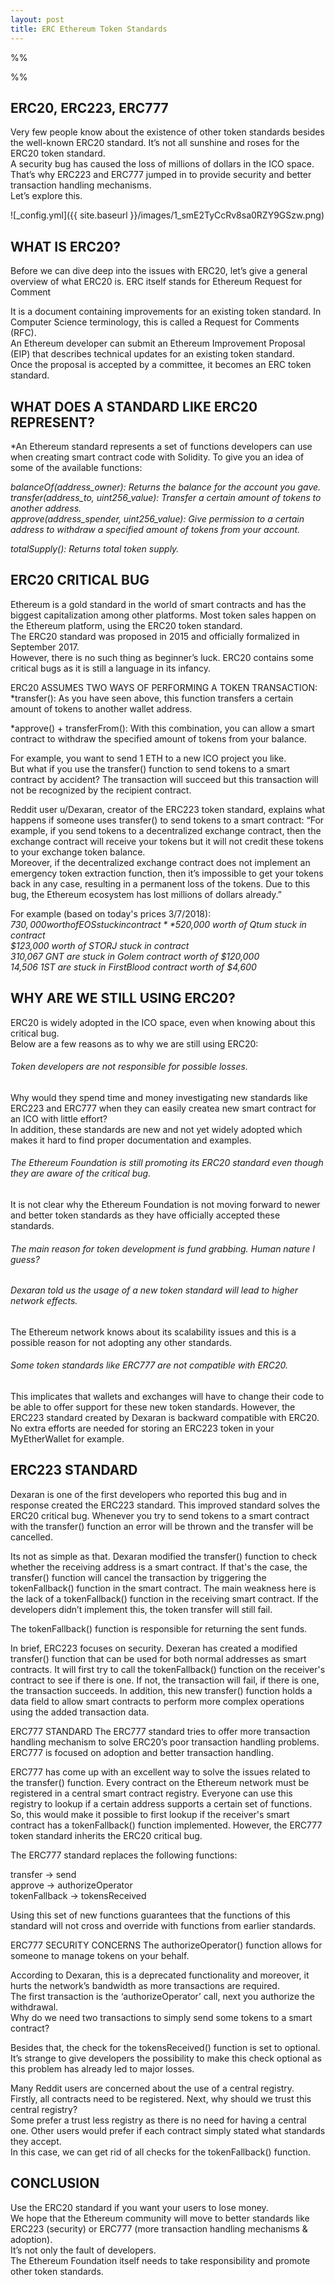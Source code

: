 ```yaml
---
layout: post
title: ERC Ethereum Token Standards 
---
```


%%
 <!-- 
### chat [![Gitter](https://badges.gitter.im/Join%20Chat.svg)](https://gitter.im/wooriapt?utm_source=share-link&utm_medium=link&utm_campaign=share-link)
-->
%%

ERC20, ERC223, ERC777
---

Very few people know about the existence of other token standards besides the well-known ERC20 standard. 
It’s not all sunshine and roses for the ERC20 token standard.  
A security bug has caused the loss of millions of dollars in the ICO space.   
That’s why ERC223 and ERC777 jumped in to provide security and better transaction handling mechanisms.   
Let’s explore this.  

![_config.yml]({{ site.baseurl }}/images/1_smE2TyCcRv8sa0RZY9GSzw.png)  



WHAT IS ERC20?
---
Before we can dive deep into the issues with ERC20, let’s give a general overview of what ERC20 is. 
ERC itself stands for Ethereum Request for Comment

It is a document containing improvements for an existing token standard. 
In Computer Science terminology, this is called a Request for Comments (RFC).  
An Ethereum developer can submit an Ethereum Improvement Proposal (EIP) that describes technical updates for 
an existing token standard.   
Once the proposal is accepted by a committee, it becomes an ERC token standard.  

WHAT DOES A STANDARD LIKE ERC20 REPRESENT?
---
*An Ethereum standard represents a set of functions developers can use when creating smart contract code with Solidity. To give you an idea of some of the available functions:

*balanceOf(address_owner): Returns the balance for the account you gave.*  
*transfer(address_to, uint256_value): Transfer a certain amount of tokens to another address.*  
*approve(address_spender, uint256_value): Give permission to a certain address to withdraw a specified amount of tokens from your account.*  

*totalSupply(): Returns total token supply.*  

ERC20 CRITICAL BUG
---
Ethereum is a gold standard in the world of smart contracts and has the biggest capitalization among other platforms. 
Most token sales happen on the Ethereum platform, using the ERC20 token standard.  
The ERC20 standard was proposed in 2015 and officially formalized in September 2017.   
However, there is no such thing as beginner’s luck. ERC20 contains some critical bugs as it is still a language in its infancy.  

ERC20 ASSUMES TWO WAYS OF PERFORMING A TOKEN TRANSACTION:  
*transfer(): As you have seen above, this function transfers a certain amount of tokens to another wallet address.  

*approve() + transferFrom(): With this combination, you can allow a smart contract to withdraw the specified amount of tokens from your balance. 

For example, you want to send 1 ETH to a new ICO project you like.   
But what if you use the transfer() function to send tokens to a smart contract by accident? The transaction will succeed but this   transaction will not be recognized by the recipient contract.  

Reddit user u/Dexaran, creator of the ERC223 token standard, explains what happens if someone uses transfer() to send tokens to a smart contract: “For example, if you send tokens to a decentralized exchange contract, then the exchange contract will receive your tokens but it will not credit these tokens to your exchange token balance.  
Moreover, if the decentralized exchange contract does not implement an emergency token extraction function, then it’s impossible to get your tokens back in any case, resulting in a permanent loss of the tokens. Due to this bug, the Ethereum ecosystem has lost millions of dollars already.”

For example (based on today's prices 3/7/2018):  
*$730,000 worth of EOS stuck in contract*  
*$520,000 worth of Qtum stuck in contract*  
*$123,000 worth of STORJ stuck in contract*  
*310,067 GNT are stuck in Golem contract worth of $120,000  
14,506 1ST are stuck in FirstBlood contract worth of $4,600*  


WHY ARE WE STILL USING ERC20?
---
ERC20 is widely adopted in the ICO space, even when knowing about this critical bug.  
Below are a few reasons as to why we are still using ERC20:

###### Token developers are not responsible for possible losses.   
Why would they spend time and money investigating new standards like ERC223 and ERC777 when they can easily createa new smart contract for an ICO with little effort?   
In addition, these standards are new and not yet widely adopted which makes it hard to find proper documentation and examples.  

###### The Ethereum Foundation is still promoting its ERC20 standard even though they are aware of the critical bug.   
It is not clear why the Ethereum Foundation is not moving forward to newer and better token standards as they have officially 
accepted these standards.

###### The main reason for token development is fund grabbing. Human nature I guess?  
###### Dexaran told us the usage of a new token standard will lead to higher network effects.   
The Ethereum network knows about its scalability issues and this is a possible reason for not adopting any other standards.

###### Some token standards like ERC777 are not compatible with ERC20.   
This implicates that wallets and exchanges will have to change their code to be able to offer support for these new token standards. However, the ERC223 standard created by Dexaran is backward compatible with ERC20. No extra efforts are needed for storing an ERC223 token in your MyEtherWallet for example.

ERC223 STANDARD
---
Dexaran is one of the first developers who reported this bug and in response created the ERC223 standard. 
This improved standard solves the ERC20 critical bug.
Whenever you try to send tokens to a smart contract with the transfer() function an error will be thrown and the transfer will be cancelled.

Its not as simple as that. Dexaran modified the transfer() function to check whether the receiving address is a smart contract. 
If that's the case, the transfer() function will cancel the transaction by triggering the tokenFallback() function in the smart contract. 
The main weakness here is the lack of a tokenFallback() function in the receiving smart contract. If the developers didn’t implement this, the token transfer will still fail. 

The tokenFallback() function is responsible for returning the sent funds.

In brief, ERC223 focuses on security. 
Dexeran has created a modified transfer() function that can be used for both normal addresses as smart contracts. 
It will first try to call the tokenFallback() function on the receiver's contract to see if there is one. 
If not, the transaction will fail, if there is one, the transaction succeeds. In addition, this new transfer() function holds a data field to allow smart contracts to perform more complex operations using the added transaction data.

ERC777 STANDARD The ERC777 standard tries to offer more transaction handling mechanism to solve ERC20’s poor transaction handling problems. ERC777 is focused on adoption and better transaction handling.

ERC777 has come up with an excellent way to solve the issues related to the transfer() function. Every contract on the 
Ethereum network must be registered in a central smart contract registry. 
Everyone can use this registry to lookup if a certain address supports a certain set of functions. 
So, this would make it possible to first lookup if the receiver's smart contract has a tokenFallback() function implemented. 
However, the ERC777 token standard inherits the ERC20 critical bug.

The ERC777 standard replaces the following functions:

transfer -> send   
approve -> authorizeOperator  
tokenFallback -> tokensReceived  

Using this set of new functions guarantees that the functions of this standard will not cross and override with functions from earlier standards.

ERC777 SECURITY CONCERNS The authorizeOperator() function allows for someone to manage tokens on your behalf.

According to Dexaran, this is a deprecated functionality and moreover, it hurts the network’s bandwidth as more transactions are required.   
The first transaction is the ‘authorizeOperator’ call, next you authorize the withdrawal.   
Why do we need two transactions to simply send some tokens to a smart contract?  

Besides that, the check for the tokensReceived() function is set to optional.   
It’s strange to give developers the possibility to make this check optional as this problem has already led to major losses.

Many Reddit users are concerned about the use of a central registry.   
Firstly, all contracts need to be registered. Next, why should we trust this central registry?   
Some prefer a trust less registry as there is no need for having a central one. Other users would prefer if each contract 
simply stated what standards they accept.   
In this case, we can get rid of all checks for the tokenFallback() function.  

CONCLUSION
----
Use the ERC20 standard if you want your users to lose money.   
We hope that the Ethereum community will move to better standards 
like ERC223 (security) or ERC777 (more transaction handling mechanisms & adoption).   
It’s not only the fault of developers.   
The Ethereum Foundation itself needs to take responsibility and promote other token standards.
